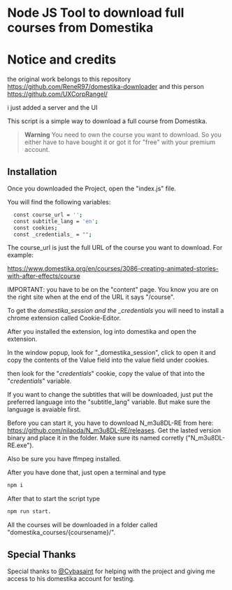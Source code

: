 # Node JS Tool to download full courses from Domestika

# Notice and credits
the original work belongs to this repository https://github.com/ReneR97/domestika-downloader
and this person https://github.com/UXCorpRangel/

i just added a server and the UI

This script is a simple way to download a full course from Domestika.

> **Warning**
> You need to own the course you want to download. So you either have to have bought it or got it for "free" with your premium account.

## Installation

Once you downloaded the Project, open the "index.js" file.

You will find the following variables:

```bash
  const course_url = '';
  const subtitle_lang = 'en';
  const cookies;
  const _credentials_ = "";
```

The course_url is just the full URL of the course you want to download. For example:

https://www.domestika.org/en/courses/3086-creating-animated-stories-with-after-effects/course

IMPORTANT: you have to be on the "content" page. You know you are on the right site when at the end of the URL it says "/course".

To get the _domestika_session and the \_credentials_ you will need to install a chrome extension called Cookie-Editor.

After you installed the extension, log into domestika and open the extension.

In the window popup, look for "\_domestika_session", click to open it and copy the contents of the Value field into the value field under cookies.

then look for the "_credentials_" cookie, copy the value of that into the "_credentials_" variable.

If you want to change the subtitles that will be downloaded, just put the preferred language into the "subtitle_lang" variable. But make sure the language is avaiable first.

Before you can start it, you have to download N_m3u8DL-RE from here: https://github.com/nilaoda/N_m3u8DL-RE/releases. Get the lasted version binary and place it in the folder. Make sure its named corretly ("N_m3u8DL-RE.exe").

Also be sure you have ffmpeg installed.

After you have done that, just open a terminal and type

```bash
npm i
```

After that to start the script type

```bash
npm run start.
```

All the courses will be downloaded in a folder called "domestika_courses/{coursename}/".

## Special Thanks

Special thanks to [@Cybasaint](https://www.github.com/Cybasaint) for helping with the project and giving me access to his domestika account for testing.
